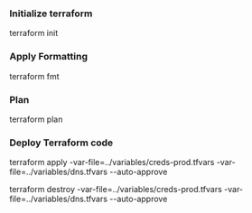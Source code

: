 ### Initialize terraform    
terraform init

### Apply Formatting  
terraform fmt

### Plan 
terraform plan

### Deploy Terraform code
terraform apply -var-file=../variables/creds-prod.tfvars -var-file=../variables/dns.tfvars --auto-approve

terraform destroy -var-file=../variables/creds-prod.tfvars -var-file=../variables/dns.tfvars --auto-approve

